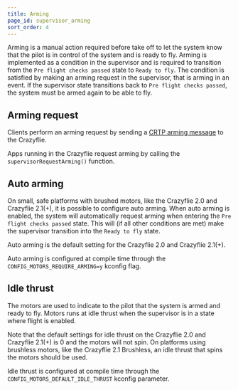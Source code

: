 ```yaml
---
title: Arming
page_id: supervisor_arming
sort_order: 4
---
```


Arming is a manual action required before take off to let the system know that the pilot is in control of the system
and is ready to fly. Arming is implemented as a condition in the supervisor and is required to transition from the
`Pre flight checks passed` state to `Ready to fly`. The condition is satisfied by making an arming request in the
supervisor, that is arming in an event. If the supervisor state transitions back to `Pre flight checks passed`, the
system must be armed again to be able to fly.

## Arming request

Clients perform an arming request by sending a [CRTP arming message](/docs/functional-areas/crtp/crtp_platform.md#armdisarm-system)
to the Crazyflie.

Apps running in the Crazyflie request arming by calling the `supervisorRequestArming()` function.

## Auto arming

On small, safe platforms with brushed motors, like the Crazyflie 2.0 and Crazyflie 2.1(+), it is possible to configure auto arming. When
auto arming is enabled, the system will automatically request arming when entering the `Pre flight checks passed`
state. This will (if all other conditions are met) make the supervisor transition into the `Ready to fly` state.

Auto arming is the default setting for the Crazyflie 2.0 and Crazyflie 2.1(+).

Auto arming is configured at compile time through the `CONFIG_MOTORS_REQUIRE_ARMING=y` kconfig flag.

## Idle thrust

The motors are used to indicate to the pilot that the system is armed and ready to fly. Motors runs at idle thrust when
the supervisor is in a state where flight is enabled.

Note that the default
settings for idle thrust on the Crazyflie 2.0 and Crazyflie 2.1(+) is 0 and the motors will not spin. On platforms using brushless motors,
like the Crazyflie 2.1 Brushless, an idle thrust that spins the motors should be used.

Idle thrust is configured at compile time through the `CONFIG_MOTORS_DEFAULT_IDLE_THRUST` kconfig parameter.
